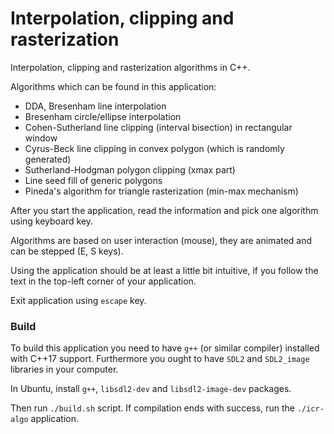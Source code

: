 # Interpolation, clipping and rasterization

Interpolation, clipping and rasterization algorithms in C++.

Algorithms which can be found in this application:
- DDA, Bresenham line interpolation
- Bresenham circle/ellipse interpolation
- Cohen-Sutherland line clipping (interval bisection) in rectangular window
- Cyrus-Beck line clipping in convex polygon (which is randomly generated)
- Sutherland-Hodgman polygon clipping (xmax part)
- Line seed fill of generic polygons
- Pineda's algorithm for triangle rasterization (min-max mechanism)

After you start the application, read the information and pick one algorithm using keyboard key.

Algorithms are based on user interaction (mouse), they are animated and can be stepped (E, S keys).

Using the application should be at least a little bit intuitive, if you follow the text in the top-left corner of your application.

Exit application using `escape` key.

### Build

To build this application you need to have `g++` (or similar compiler) installed with C++17 support.
Furthermore you ought to have `SDL2` and `SDL2_image` libraries in your computer.

In Ubuntu, install `g++`, `libsdl2-dev` and `libsdl2-image-dev` packages.

Then run `./build.sh` script. If compilation ends with success, run the `./icr-algo` application.